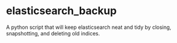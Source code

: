 # elasticsearch_backup
A python script that will keep elasticsearch neat and tidy by closing, snapshotting, and deleting old indices.
